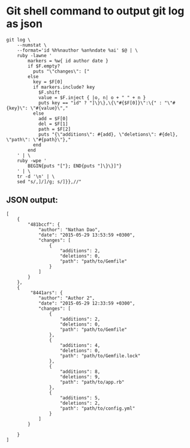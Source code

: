 # Git shell command to output git log as json

    git log \
        --numstat \
        --format='id %h%nauthor %an%ndate %ai' $@ | \
        ruby -lawne '
            markers = %w{ id author date }
            if $F.empty?
              puts "\"changes\": ["
            else
              key = $F[0]
              if markers.include? key
                $F.shift
                value = $F.inject { |o, n| o + " " + n }
                puts key == "id" ? "]\}\},\{\"#{$F[0]}\":\{" : "\"#{key}\": \"#{value}\","
              else
                add = $F[0]
                del = $F[1]
                path = $F[2]
                puts "{\"additions\": #{add}, \"deletions\": #{del}, \"path\": \"#{path}\"},"
              end
            end
        ' | \
        ruby -wpe '
            BEGIN{puts "["}; END{puts "]\}\}]"}
        ' | \
        tr -d '\n' | \
        sed "s/,]/]/g; s/]}},//"

## JSON output:

    [
        {
            "481bccf": {
                "author": "Nathan Dao",
                "date": "2015-05-29 13:53:59 +0300",
                "changes": [
                    {
                        "additions": 2,
                        "deletions": 0,
                        "path": "path/to/Gemfile"
                    }
                ]
            }
        },
        {
             "8441ars": {
                "author": "Author 2",
                "date": "2015-05-29 12:33:59 +0300",
                "changes": [
                    {
                        "additions": 2,
                        "deletions": 0,
                        "path": "path/to/Gemfile"
                    },
                    {
                        "additions": 4,
                        "deletions": 0,
                        "path": "path/to/Gemfile.lock"
                    },
                    {
                        "additions": 8,
                        "deletions": 9,
                        "path": "path/to/app.rb"
                    },
                    {
                        "additions": 5,
                        "deletions": 2,
                        "path": "path/to/config.yml"
                    }
                ]
            }

        }
    ]
